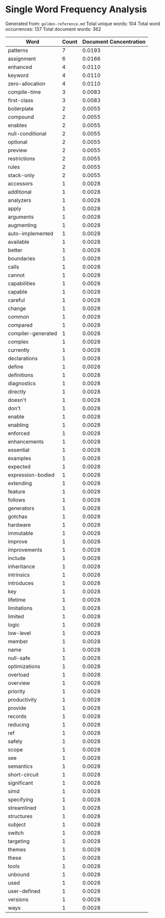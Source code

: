 # Single Word Frequency Analysis

Generated from: `golden-reference.md`
Total unique words: 104
Total word occurrences: 137
Total document words: 362

| Word | Count | Document Concentration |
|------|-------|------------------------|
| patterns | 7 | 0.0193 |
| assignment | 6 | 0.0166 |
| enhanced | 4 | 0.0110 |
| keyword | 4 | 0.0110 |
| zero-allocation | 4 | 0.0110 |
| compile-time | 3 | 0.0083 |
| first-class | 3 | 0.0083 |
| boilerplate | 2 | 0.0055 |
| compound | 2 | 0.0055 |
| enables | 2 | 0.0055 |
| null-conditional | 2 | 0.0055 |
| optional | 2 | 0.0055 |
| preview | 2 | 0.0055 |
| restrictions | 2 | 0.0055 |
| rules | 2 | 0.0055 |
| stack-only | 2 | 0.0055 |
| accessors | 1 | 0.0028 |
| additional | 1 | 0.0028 |
| analyzers | 1 | 0.0028 |
| apply | 1 | 0.0028 |
| arguments | 1 | 0.0028 |
| augmenting | 1 | 0.0028 |
| auto-implemented | 1 | 0.0028 |
| available | 1 | 0.0028 |
| better | 1 | 0.0028 |
| boundaries | 1 | 0.0028 |
| calls | 1 | 0.0028 |
| cannot | 1 | 0.0028 |
| capabilities | 1 | 0.0028 |
| capable | 1 | 0.0028 |
| careful | 1 | 0.0028 |
| change | 1 | 0.0028 |
| common | 1 | 0.0028 |
| compared | 1 | 0.0028 |
| compiler-generated | 1 | 0.0028 |
| complex | 1 | 0.0028 |
| currently | 1 | 0.0028 |
| declarations | 1 | 0.0028 |
| define | 1 | 0.0028 |
| definitions | 1 | 0.0028 |
| diagnostics | 1 | 0.0028 |
| directly | 1 | 0.0028 |
| doesn't | 1 | 0.0028 |
| don't | 1 | 0.0028 |
| enable | 1 | 0.0028 |
| enabling | 1 | 0.0028 |
| enforced | 1 | 0.0028 |
| enhancements | 1 | 0.0028 |
| essential | 1 | 0.0028 |
| examples | 1 | 0.0028 |
| expected | 1 | 0.0028 |
| expression-bodied | 1 | 0.0028 |
| extending | 1 | 0.0028 |
| feature | 1 | 0.0028 |
| follows | 1 | 0.0028 |
| generators | 1 | 0.0028 |
| gotchas | 1 | 0.0028 |
| hardware | 1 | 0.0028 |
| immutable | 1 | 0.0028 |
| improve | 1 | 0.0028 |
| improvements | 1 | 0.0028 |
| include | 1 | 0.0028 |
| inheritance | 1 | 0.0028 |
| intrinsics | 1 | 0.0028 |
| introduces | 1 | 0.0028 |
| key | 1 | 0.0028 |
| lifetime | 1 | 0.0028 |
| limitations | 1 | 0.0028 |
| limited | 1 | 0.0028 |
| logic | 1 | 0.0028 |
| low-level | 1 | 0.0028 |
| member | 1 | 0.0028 |
| name | 1 | 0.0028 |
| null-safe | 1 | 0.0028 |
| optimizations | 1 | 0.0028 |
| overload | 1 | 0.0028 |
| overview | 1 | 0.0028 |
| priority | 1 | 0.0028 |
| productivity | 1 | 0.0028 |
| provide | 1 | 0.0028 |
| records | 1 | 0.0028 |
| reducing | 1 | 0.0028 |
| ref | 1 | 0.0028 |
| safely | 1 | 0.0028 |
| scope | 1 | 0.0028 |
| see | 1 | 0.0028 |
| semantics | 1 | 0.0028 |
| short-circuit | 1 | 0.0028 |
| significant | 1 | 0.0028 |
| simd | 1 | 0.0028 |
| specifying | 1 | 0.0028 |
| streamlined | 1 | 0.0028 |
| structures | 1 | 0.0028 |
| subject | 1 | 0.0028 |
| switch | 1 | 0.0028 |
| targeting | 1 | 0.0028 |
| themes | 1 | 0.0028 |
| these | 1 | 0.0028 |
| tools | 1 | 0.0028 |
| unbound | 1 | 0.0028 |
| used | 1 | 0.0028 |
| user-defined | 1 | 0.0028 |
| versions | 1 | 0.0028 |
| ways | 1 | 0.0028 |
